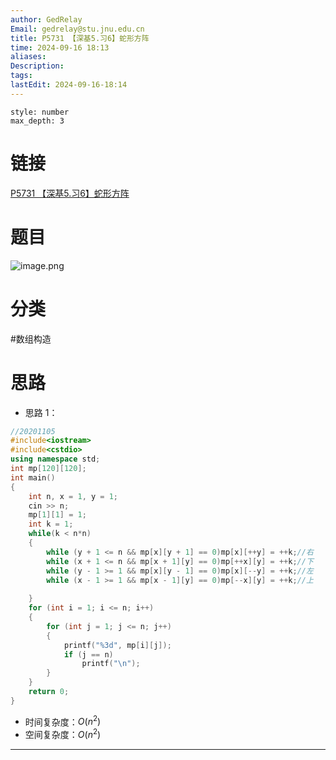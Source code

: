 ```yaml
---
author: GedRelay
Email: gedrelay@stu.jnu.edu.cn
title: P5731 【深基5.习6】蛇形方阵
time: 2024-09-16 18:13
aliases: 
Description: 
tags: 
lastEdit: 2024-09-16-18:14
---
```


```toc
style: number
max_depth: 3
```

# 链接
[P5731 【深基5.习6】蛇形方阵](https://www.luogu.com.cn/problem/P5731) 

# 题目
![image.png](https://ged-pic-bed.oss-cn-guangzhou.aliyuncs.com/img/202409161813811.png)


# 分类
#数组构造 

# 思路
- 思路 1：


```cpp
//20201105
#include<iostream>
#include<cstdio>
using namespace std;
int mp[120][120];
int main()
{
	int n, x = 1, y = 1;
	cin >> n;
	mp[1][1] = 1;
	int k = 1;
	while(k < n*n)
	{
		while (y + 1 <= n && mp[x][y + 1] == 0)mp[x][++y] = ++k;//右
		while (x + 1 <= n && mp[x + 1][y] == 0)mp[++x][y] = ++k;//下
		while (y - 1 >= 1 && mp[x][y - 1] == 0)mp[x][--y] = ++k;//左
		while (x - 1 >= 1 && mp[x - 1][y] == 0)mp[--x][y] = ++k;//上
		
	}
	for (int i = 1; i <= n; i++)
	{
		for (int j = 1; j <= n; j++)
		{
			printf("%3d", mp[i][j]);
			if (j == n)
				printf("\n");
		}
	}
	return 0;
}
```


- 时间复杂度：${O\left( n^{2}  \right)  }$ 
- 空间复杂度：${O\left( n^{2}  \right)  }$ 


---

